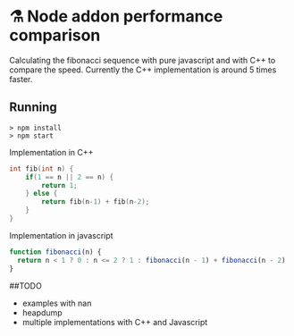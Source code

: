 # ⚗ Node addon performance comparison

Calculating the fibonacci sequence with pure javascript and with C++ to compare the speed. Currently the C++ implementation is around 5 times faster. 

## Running
```
> npm install
> npm start
```

Implementation in C++

```c
int fib(int n) {
    if(1 == n || 2 == n) {
        return 1;
    } else {
        return fib(n-1) + fib(n-2);
    }
}
```

Implementation in javascript
```javascript
function fibonacci(n) {
  return n < 1 ? 0 : n <= 2 ? 1 : fibonacci(n - 1) + fibonacci(n - 2)
}
```

##TODO
* examples with nan
* heapdump
* multiple implementations with C++ and Javascript
